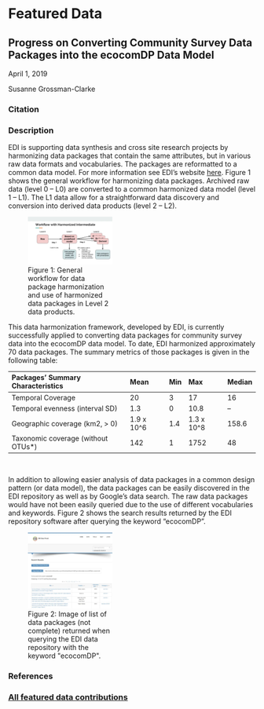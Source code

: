 # Featured Data

## Progress on Converting Community Survey Data Packages into the ecocomDP Data Model

April 1, 2019

Susanne Grossman-Clarke

### Citation

### Description

EDI is supporting data synthesis and cross site research projects by harmonizing data packages that contain the same attributes, but in various raw data formats and vocabularies. The packages are reformatted to a common data model. For more information see EDI’s website [here](https://environmentaldatainitiative.org/resources/dataset-design/). Figure 1 shows the general workflow for harmonizing data packages. Archived raw data (level 0 – L0) are converted to a common harmonized data model (level 1 – L1). The L1 data allow for a straightforward data discovery and conversion into derived data products (level 2 – L2).

<div class="figure_featured" style="width: 50%;">
    <figure>
       <img src="/static/images/featured_data/ecocomdp-workflow.png" alt="ecocomdp workflow"/>
       <figcaption class="figure-caption">Figure 1: General workflow for data package harmonization and use of harmonized data packages in Level 2 data products.</figcaption>
    </figure>
</div>

This data harmonization framework, developed by EDI, is currently successfully applied to converting data packages for community survey data into the ecocomDP data model. To date, EDI harmonized approximately 70 data packages. The summary metrics of those packages is given in the following table:


|Packages’ Summary Characteristics|Mean|Min|Max|Median|
|:---|:---|:---|:---|:---|
|Temporal Coverage|20|3|17|16|
|Temporal evenness (interval SD)|1.3|0|10.8|–|
|Geographic coverage (km2, > 0)|1.9 x 10^6|1.4|1.3 x 10^8|158.6|
|Taxonomic coverage (without OTUs*)|142|1|1752|48|
<br>

In addition to allowing easier analysis of data packages in a common design pattern (or data model), the data packages can be easily discovered in the EDI repository as well as by Google’s data search. The raw data packages would have not been easily queried due to the use of different vocabularies and keywords. Figure 2 shows the search results returned by the EDI repository software after querying the keyword “ecocomDP”.

<div class="figure_featured" style="width: 50%;">
    <figure>
       <img src="/static/images/featured_data/ecocomdp-portal-search.png" alt="ecocomdp portal search"/>
       <figcaption class="figure-caption">Figure 2: Image of list of data packages (not complete) returned when querying the EDI data repository with the keyword "ecocomDP".</figcaption>
    </figure>
</div>

### References

### [All featured data contributions](/templates/featured_data/featured-grid)

